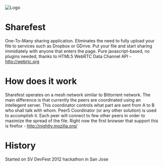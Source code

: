 ![Logo](https://github.com/Peer5/ShareFest/tree/master/public/img/logo.png)

Sharefest
=========
One-To-Many sharing application.
Eliminates the need to fully upload your file to services such as Dropbox or GDrive.
Put your file and start sharing immidiately with anyone that enters the page.
Pure javascript-based, no plugins needed, thanks to HTML5 WebRTC Data Channel API - http://webrtc.org

How does it work
================
Sharefest operates on a mesh network similar to Bittorrent network.
The main difference is that currently the peers are coordinated using an intellegent server.
This coordinator controls what part are sent from A to B who shall talk with whom.
Peer5 Coordinator (or any other solution) is used to accomplish it.
Each peer will connect to few other peers in order to maximize the spread of the file.
Right now the first browser that support this is firefox - http://nightly.mozilla.org/

History
=======
Started on SV DevFest 2012 hackathon in San Jose
